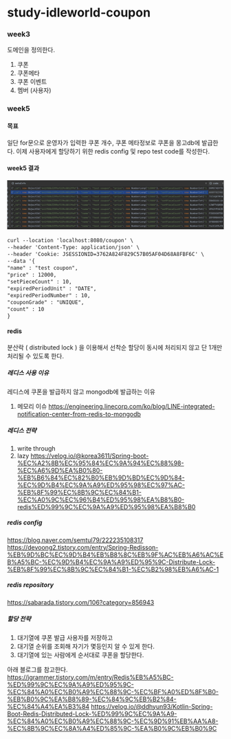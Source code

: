 # study-idleworld-coupon

### week3
도메인을 정의한다.
1. 쿠폰
2. 쿠폰메타
3. 쿠폰 이벤트
4. 멤버 (사용자)

### week5
#### 목표
일단 for문으로 운영자가 입력한 쿠폰 개수, 쿠폰 메타정보로 쿠폰을 몽고db에 발급한다.
이제 사용자에게 할당하기 위한 redis config 및 repo test code를 작성한다.

#### week5 결과
![img.png](img.png)

```
curl --location 'localhost:8080/coupon' \
--header 'Content-Type: application/json' \
--header 'Cookie: JSESSIONID=3762A824F829C57B05AF04D68A8FBF6C' \
--data '{
"name" : "test coupon",
"price" : 12000,
"setPieceCount" : 10,
"expiredPeriodUnit" : "DATE",
"expiredPeriodNumber" : 10,
"couponGrade" : "UNIQUE",
"count" : 10
}

```


#### redis
분산락 ( distributed lock ) 을 이용해서 선착순 할당이 동시에 처리되지 않고 단 1개만 처리될 수 있도록 한다.

##### 레디스 사용 이유
레디스에 쿠폰을 발급하지 않고 mongodb에 발급하는 이유
1. 메모리 이슈 https://engineering.linecorp.com/ko/blog/LINE-integrated-notification-center-from-redis-to-mongodb

##### 레디스 전략
1) write through
2) lazy
https://velog.io/@korea3611/Spring-boot-%EC%A2%8B%EC%95%84%EC%9A%94%EC%88%98-%EC%A6%9D%EA%B0%80-%EB%B6%84%EC%82%B0%EB%9D%BD%EC%9D%84-%EC%9D%B4%EC%9A%A9%ED%95%98%EC%97%AC-%EB%8F%99%EC%8B%9C%EC%84%B1-%EC%A0%9C%EC%96%B4%ED%95%98%EA%B8%B0-redis%ED%99%9C%EC%9A%A9%ED%95%98%EA%B8%B0

##### redis config
https://blog.naver.com/semtul79/222235108317
https://devoong2.tistory.com/entry/Spring-Redisson-%EB%9D%BC%EC%9D%B4%EB%B8%8C%EB%9F%AC%EB%A6%AC%EB%A5%BC-%EC%9D%B4%EC%9A%A9%ED%95%9C-Distribute-Lock-%EB%8F%99%EC%8B%9C%EC%84%B1-%EC%B2%98%EB%A6%AC-1

##### redis repository
https://sabarada.tistory.com/106?category=856943

##### 할당 전략
1. 대기열에 쿠폰 발급 사용자를 저장하고
2. 대기열 순위를 조회해 자기가 몇등인지 알 수 있게 한다.
3. 대기열에 있는 사람에게 순서대로 쿠폰을 할당한다.

아래 블로그를 참고한다.
https://jgrammer.tistory.com/m/entry/Redis%EB%A5%BC-%ED%99%9C%EC%9A%A9%ED%95%9C-%EC%84%A0%EC%B0%A9%EC%88%9C-%EC%BF%A0%ED%8F%B0-%EB%B0%9C%EA%B8%89-%EC%84%9C%EB%B2%84-%EC%84%A4%EA%B3%84
https://velog.io/@ddhyun93/Kotlin-Spring-Boot-Redis-Distributed-Lock-%ED%99%9C%EC%9A%A9-%EC%84%A0%EC%B0%A9%EC%88%9C-%EC%9D%91%EB%AA%A8-%EC%8B%9C%EC%8A%A4%ED%85%9C-%EA%B0%9C%EB%B0%9C
